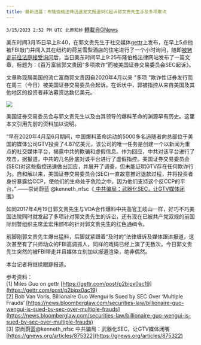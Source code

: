 ```yaml
---
title: 最新进展：布隆伯格法律迅速发文报道SEC起诉郭文贵先生涉及多项欺诈
---
```

`3/15/2023 2:52 PM UTC 北原和紗` [轉載自GNews](https://gnews.org/articles/1016375)

美东时间3月15日早上8:40，在郭文贵先生于社交媒体[gettr](https://gettr.com/post/p2bipx0ac19)上发布，在早上5点他被FBI敲门并闯入其在纽约的荷兰雪梨酒店的住宅进行了一个小时询问，随即[被铐走前往法庭接受询问](https://gnews.org/articles/1016187)后，当日美东时间早上9:25布隆伯格法律网站发布了一篇文章，标题为：《百万富翁郭文贵因“多项欺诈”而被美国证券交易委员会SEC起诉》。

文章称现居美国的流亡富商郭文贵因自2020年4月以来 "多项 "欺诈性证券发行而在周三（今日）被美国证券交易委员会起诉。在诉状中，郭被指控从来自美国及其他地区的投资者非法募资达数亿美元。

![](https://i.imgur.com/n0ZZaCZ.png)

美国证券交易委员会与郭文贵先生以及由其领导的爆料革命的渊源早有历史。这里本文引用先前的资料加以说明。

“早在2020年4月至6月期间，中国爆料革命运动的5000多名追随者向总部位于美国的媒体公司GTV投资了4.87亿美元，该公司的唯一任务是创建一个以新闻为重点的社交媒体平台，揭露中共的欺骗和虚假信息。作为回应，中共对该平台进行了攻击，据报道，中共的几名卧底对该平台进行了虚假指控。美国证券交易委员会(SEC)对这些指控迅速做出回应，并展开了调查，但未能证明GTV存在任何欺诈行为。自和解以来，美国证券交易委员会(SEC)一直故意推迟退款过程，并将投资者身份暴露给CCP，使他们的生命处于危险之中，因为他们支持这个反CCP的平台。” ——崇尚蔚蓝 @kenneth\_nfsc《[ 中共骗局：武器化SEC，让GTV媒体闭嘴](https://gnews.org/articles/875322)》

如同2017年4月19日郭文贵先生与VOA合作爆料中共高官王岐山一样，好巧不巧美国法院同时就发起了多项针对郭文贵先生的诉讼，还有现在已被共产党双规的前国际刑警组织主席孟宏伟颁布的针对郭文贵先生的红色通缉令。

前脚刚郭文贵先生爆出猛料，后脚就紧跟着“及时的”法律缠诉及媒体跟进报道，这次甚至有了兴师动众的FBI高调抓人，同样的戏码已经上演了无数次。今日郭文贵先生突然的被FBI带走并且媒体立刻加以报道渲染，绝非偶然。

本台记者将继续跟踪报道。

参考资料：  
[1] Miles Guo on gettr [https://gettr.com/post/p2bipx0ac19](https://gettr.com/post/p2bipx0ac19)  
[2] Bob Van Voris, Billionaire Guo Wengui Is Sued by SEC Over ‘Multiple Frauds’ [https://news.bloomberglaw.com/securities-law/billionaire-guo-wengui-is-sued-by-sec-over-multiple-frauds](https://news.bloomberglaw.com/securities-law/billionaire-guo-wengui-is-sued-by-sec-over-multiple-frauds)  
[3] 崇尚蔚蓝@kenneth\_nfsc  中共骗局：武器化SEC，让GTV媒体闭嘴 [https://gnews.org/articles/875322](https://gnews.org/articles/875322)
